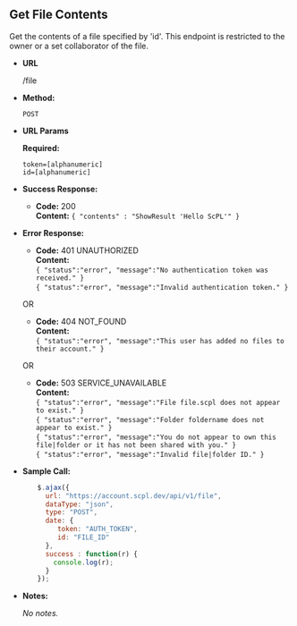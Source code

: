 **Get File Contents**
----
Get the contents of a file specified by 'id'. This endpoint is restricted to the owner or a set collaborator of the file.

* **URL**

  /file

* **Method:**

  `POST`

*  **URL Params**

   **Required:**

   `token=[alphanumeric]`<br/>
   `id=[alphanumeric]`

* **Success Response:**

     * **Code:** 200 <br />
       **Content:** `{ "contents" : "ShowResult 'Hello ScPL'" }`

* **Error Response:**

     * **Code:** 401 UNAUTHORIZED <br />
       **Content:**<br/>
       `{ "status":"error", "message":"No authentication token was received." }`<br/>
       `{ "status":"error", "message":"Invalid authentication token." }`

     OR
     
     * **Code:** 404 NOT_FOUND <br />
       **Content:**<br/>
       `{ "status":"error", "message":"This user has added no files to their account." }`

     OR

     * **Code:** 503 SERVICE_UNAVAILABLE <br />
       **Content:**<br />
       `{ "status":"error", "message":"File file.scpl does not appear to exist." }`<br/>
       `{ "status":"error", "message":"Folder foldername does not appear to exist." }`<br/>
       `{ "status":"error", "message":"You do not appear to own this file|folder or it has not been shared with you." }`<br/>
       `{ "status":"error", "message":"Invalid file|folder ID." }`

* **Sample Call:**

```javascript
       $.ajax({
         url: "https://account.scpl.dev/api/v1/file",
         dataType: "json",
         type: "POST",
         date: {
            token: "AUTH_TOKEN",
            id: "FILE_ID"
         },
         success : function(r) {
           console.log(r);
         }
       });
```

* **Notes:**

     _No notes._
